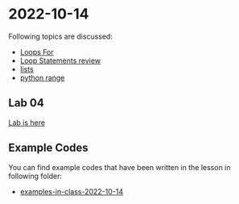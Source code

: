 # 2022-10-14

Following topics are discussed: 

- [Loops For](course-content/loop-statements-for.md)
- [Loop Statements review](course-content/loop-statements.md)
- [lists](course-content/python-list.md)
- [python range](course-content/python-range.md)


## Lab 04

[Lab is here](Labs/Lab-2022-10-14.md)

## Example Codes


You can find example codes that have been written in the lesson in following folder:
 - [examples-in-class-2022-10-14](examples-in-class-2022-10-14)

